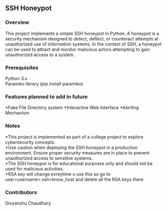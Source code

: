 <h2>SSH Honeypot</h2>
<h3>Overview</h3>
This project implements a simple SSH honeypot in Python. A honeypot is a security mechanism designed to detect, deflect, or counteract attempts at unauthorized use of information systems. In the context of SSH, a honeypot can be used to attract and monitor malicious actors attempting to gain unauthorized access to a system.  

<h3>Prerequisites</h3>
Python 3.x  <br />
Paramiko library (pip install paramiko)  

<h3>Features planned to add in future</h3>
*Fake File Directory system
*Interactive Web Interface
*Alerting Mechanism


<h3>Notes </h3>   
*This project is implemented as part of a college project to explore cybersecurity concepts. <br />
*Use caution when deploying the SSH honeypot in a production environment. Ensure proper security measures are in place to prevent unauthorized access to   
 sensitive systems. <br />
*The SSH honeypot is for educational purposes only and should not be used for malicious activities.<br /> 
*RSA key will change evreytime u use this so go to user>username>.ssh>know_host and delete all the RSA keys there <br /> 

<h3>Contributors</h3>  
Divyanshu Chaudhary

